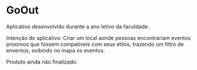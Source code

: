 # GoOut

Aplicativo desenvolvido durante a ano letivo da faculdade.

Intenção do aplicativo: Criar um local aonde pessoas encontrariam eventos proximos que fossem compativeis com seus etilos, trazendo um filtro de enventos, exibindo no mapa os eventos.

Produto ainda não finalizado.